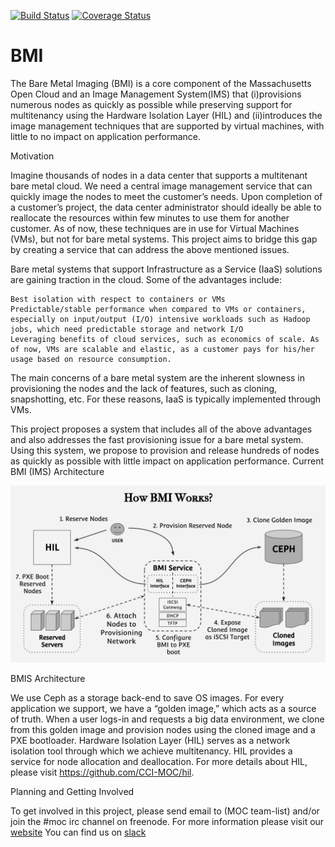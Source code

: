 [![Build Status](https://travis-ci.org/CCI-MOC/ims.svg?branch=dev)](https://travis-ci.org/CCI-MOC/ims)
[![Coverage Status](https://coveralls.io/repos/github/CCI-MOC/ims/badge.svg?branch=dev)](https://coveralls.io/github/CCI-MOC/ims?branch=dev)
# BMI


The Bare Metal Imaging (BMI) is a core component of the Massachusetts Open Cloud and an Image Management System(IMS) that
(i)provisions numerous nodes as quickly as possible while preserving support
for multitenancy using the Hardware Isolation Layer (HIL) and  (ii)introduces the
image management techniques that are supported by virtual machines, with little to no impact on application performance.

Motivation

Imagine thousands of nodes in a data center that supports a multitenant bare metal cloud. We need a central image management service that can quickly image the nodes to meet the customer’s needs. Upon completion of a customer’s project, the data center administrator should ideally be able to reallocate the resources within few minutes to use them for another customer. As of now, these techniques are in use for Virtual Machines (VMs), but not for bare metal systems. This project aims to bridge this gap by creating a service that can address the above mentioned issues.

Bare metal systems that support Infrastructure as a Service (IaaS) solutions are gaining traction in the cloud. Some of the advantages include:

    Best isolation with respect to containers or VMs
    Predictable/stable performance when compared to VMs or containers, especially on input/output (I/O) intensive workloads such as Hadoop jobs, which need predictable storage and network I/O
    Leveraging benefits of cloud services, such as economics of scale. As of now, VMs are scalable and elastic, as a customer pays for his/her usage based on resource consumption.

The main concerns of a bare metal system are the inherent slowness in provisioning the nodes and the lack of features, such as cloning, snapshotting, etc. For these reasons, IaaS is typically implemented through VMs.

This project proposes a system that includes all of the above advantages and also addresses the fast provisioning issue for a bare metal system. Using this system, we propose to provision and release hundreds of nodes as quickly as possible with little impact on application performance.
Current BMI (IMS) Architecture

![](https://github.com/CCI-MOC/ims/blob/dev/Selection_003.png)


BMIS Architecture

We use Ceph as a storage back-end to save OS images. For every application we support, we have a “golden image,” which acts as a source of truth. When a user logs-in and requests a big data environment, we clone from this golden image and provision nodes using the cloned image and a PXE bootloader. Hardware Isolation Layer (HIL) serves as a network isolation tool through which we achieve multitenancy. HIL provides a service for node allocation and deallocation. For more details about HIL, please visit https://github.com/CCI-MOC/hil.

Planning and Getting Involved

To get involved in this project, please send email to (MOC team-list) and/or join the #moc irc channel on freenode.
For more information please visit our [website](https://info.massopencloud.org/blog/bare-metal-imaging/)
You can find us on [slack](https://team-bmis.slack.com/)
